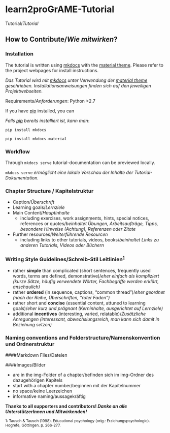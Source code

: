 # learn2proGrAME-Tutorial
Tutorial/*Tutorial*


## How to Contribute/*Wie mitwirken*?

### Installation

The tutorial is written using [mkdocs](https://www.mkdocs.org) with the [material theme](https://squidfunk.github.io/mkdocs-material/).
Please refer to the project webpages for install instructions.

*Das Tutorial wird mit [mkdocs](https://www.mkdocs.org) unter Verwendung der [material theme](https://squidfunk.github.io/mkdocs-material/) geschrieben. Installationsanweisungen finden sich auf den jeweiligen Projektwebseiten.*

Requirements/*Anforderungen*: Python >2.7

If you have [pip](https://pypi.org/project/pip/) installed, you can

*Falls [pip](https://pypi.org/project/pip/) bereits installiert ist, kann man*:

`pip install mkdocs`

`pip install mkdocs-material`

### Workflow

Through `mkdocs serve` tutorial-documentation can be previewed locally.

`mkdocs serve` *ermöglicht eine lokale Vorschau der Inhalte der Tutorial-Dokumentation.*

### Chapter Structure / Kapitelstruktur

* Caption/*Überschrift*
* Learning goals/*Lernziele*
* Main Content/*Hauptinhalte*
    * including exercises, work assignments, hints, special notices, references or quotes/*beinhaltet Übungen, Arbeitsaufträge, Tipps, besondere Hinweise (Achtung), Referenzen oder Zitate*
* Further resources/*Weiterführende Resourcen*
    * including links to other tutorials, videos, books/*beinhaltet Links zu anderen Tutorials, Videos oder Büchern*

### Writing Style Guidelines/Schreib-Stil Leitlinien<sup>[1](#myfootnote1)</sup>

* rather **simple** than complicated (short sentences, frequently used words, terms are defined, demonstrative)/*eher einfach als kompliziert (kurze Sätze, häufig verwendete Wörter, Fachbegriffe werden erklärt, anschaulich)*
* rather **ordered** (in sequence, captions, “common thread”)/*eher geordnet (nach der Reihe, Überschriften, “roter Faden”)*
* rather short and **concise** (essential content, attuned to learning goals)/*eher kurz und prägnant (Kerninhalte, ausgerichtet auf Lernziele)*
* additional **incentives** (interesting, varied, relatable)/*Zusätzliche Anregungen (interessant, abwechslungsreich, man kann sich damit in Beziehung setzen)*

### Naming conventions and Folderstructure/Namenskonvention und Ordnerstruktur

####Markdown Files/Dateien


####Images/Bilder
* are in the img-Folder of a chapter/befinden sich im img-Ordner des dazugehörigen Kapitels
* start with a chapter number/beginnen mit der Kapitelnummer
* no space/keine Leerzeichen
* informative naming/aussagekräftig

**Thanks to all supporters and contributors! *Danke an alle UnterstützerInnen und Mitwirkenden!***




<sub><a name="myfootnote1">1</a>: Tausch & Tausch (1998). Educational psychology (orig.: Erziehungspsychologie). Hogrefe, Göttingen. p. 266-277.</sub>
